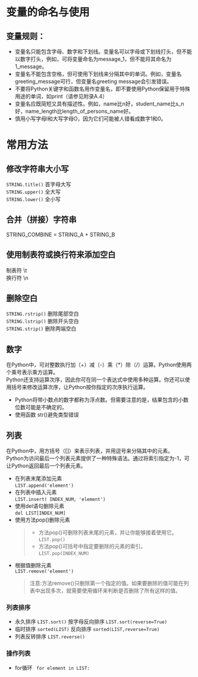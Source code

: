 # 变量的命名与使用
## 变量规则：
- 变量名只能包含字母、数字和下划线。变量名可以字母或下划线打头，但不能以数字打头，例如，可将变量命名为message_1，但不能将其命名为1_message。
- 变量名不能包含空格，但可使用下划线来分隔其中的单词。例如，变量名greeting_message可行，但变量名greeting message会引发错误。
- 不要将Python关键字和函数名用作变量名，即不要使用Python保留用于特殊用途的单词，如print（请参见附录A.4）
- 变量名应既简短又具有描述性。例如，name比n好，student_name比s_n好，name_length比length_of_persons_name好。
- 慎用小写字母l和大写字母O，因为它们可能被人错看成数字1和0。

# 常用方法
## 修改字符串大小写
`STRING.title()`      首字母大写<br>
`STRING.upper()`      全大写<br>
`STRING.lower()`      全小写<br>

## 合并（拼接）字符串
STRING_COMBINE = STRING_A + STRING_B<br>

## 使用制表符或换行符来添加空白
制表符  \t<br>
换行符  \n<br>

## 删除空白
`STRING.rstrip()`      删除尾部空白<br>
`STRING.lstrip()`      删除开头空白<br>
`STRING.strip()`      删除两端空白<br>

## 数字
在Python中，可对整数执行加（+）减（-）乘（*）除（/）运算。Python使用两个乘号表示乘方运算。<br>
Python还支持运算次序，因此你可在同一个表达式中使用多种运算。你还可以使用括号来修改运算次序，让Python按你指定的次序执行运算。<br>
- Python将带小数点的数字都称为浮点数。但需要注意的是，结果包含的小数位数可能是不确定的。<br>
- 使用函数 str()避免类型错误<br>

## 列表
在Python中，用方括号（[]）来表示列表，并用逗号来分隔其中的元素。<br>
Python为访问最后一个列表元素提供了一种特殊语法。通过将索引指定为-1，可让Python返回最后一个列表元素。<br>
- 在列表末尾添加元素<br>
    `LIST.append('element')`
- 在列表中插入元素<br>
    `LIST.insert( INDEX_NUM, 'element')`
- 使用del语句删除元素<br>
    `del LIST[INDEX_NUM]`
- 使用方法pop()删除元素<br>
    > - 方法pop()可删除列表末尾的元素，并让你能够接着使用它。<br> `LIST.pop()`
    > - 方法pop()可括号中指定要删除的元素的索引。<br> `LIST.pop(INDEX_NUM)`
- 根据值删除元素<br>
    `LIST.remove('element')`
    >注意:方法remove()只删除第一个指定的值。如果要删除的值可能在列表中出现多次，就需要使用循环来判断是否删除了所有这样的值。

### 列表排序
- 永久排序  `LIST.sort()`
    按字母反向排序 `LIST.sort(reverse=True)`
- 临时排序  `sorted(LIST)` 
    反向排序 `sorted(LIST,reverse=True)`
- 列表反转排序  `LIST.reverse()`

### 操作列表
- for循环   ` for element in LIST:`

